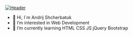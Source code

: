 [![Header](https://github.com/cybertrip-glitch/cybertrip-glitch/blob/main/assets/111.png)](https://www.linkedin.com/in/andrij-shcherbatuk-187a62213/)


    
- 👋 Hi, I`m Andrij Shcherbatuk
- 👀 I’m interested in Web Development
- 🌱 I’m currently learning HTML CSS JS jQuery Bootstrap

